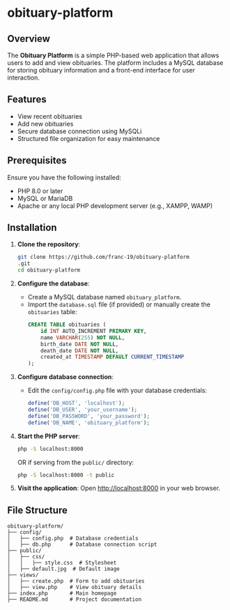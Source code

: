 # obituary-platform


## Overview
The **Obituary Platform** is a simple PHP-based web application that allows users to add and view obituaries. The platform includes a MySQL database for storing obituary information and a front-end interface for user interaction.

## Features
- View recent obituaries
- Add new obituaries
- Secure database connection using MySQLi
- Structured file organization for easy maintenance

## Prerequisites
Ensure you have the following installed:
- PHP 8.0 or later
- MySQL or MariaDB
- Apache or any local PHP development server (e.g., XAMPP, WAMP)

## Installation
1. **Clone the repository**:
   ```sh
   git clone https://github.com/franc-19/obituary-platform
   .git
   cd obituary-platform
   ```

2. **Configure the database**:
   - Create a MySQL database named `obituary_platform`.
   - Import the `database.sql` file (if provided) or manually create the `obituaries` table:
     ```sql
     CREATE TABLE obituaries (
         id INT AUTO_INCREMENT PRIMARY KEY,
         name VARCHAR(255) NOT NULL,
         birth_date DATE NOT NULL,
         death_date DATE NOT NULL,
         created_at TIMESTAMP DEFAULT CURRENT_TIMESTAMP
     );
     ```

3. **Configure database connection**:
   - Edit the `config/config.php` file with your database credentials:
     ```php
     define('DB_HOST', 'localhost');
     define('DB_USER', 'your_username');
     define('DB_PASSWORD', 'your_password');
     define('DB_NAME', 'obituary_platform');
     ```

4. **Start the PHP server**:
   ```sh
   php -S localhost:8000
   ```
   OR if serving from the `public/` directory:
   ```sh
   php -S localhost:8000 -t public
   ```

5. **Visit the application**:
   Open [http://localhost:8000](http://localhost:8000) in your web browser.

## File Structure
```
obituary-platform/
├── config/
│   ├── config.php  # Database credentials
│   ├── db.php      # Database connection script
├── public/
│   ├── css/
│   │   ├── style.css  # Stylesheet
│   ├── default.jpg  # Default image
├── views/
│   ├── create.php  # Form to add obituaries
│   ├── view.php    # View obituary details
├── index.php       # Main homepage
├── README.md       # Project documentation
```



